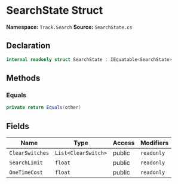 # SearchState Struct

**Namespace:** `Track.Search`
**Source:** `SearchState.cs`

## Declaration

```csharp
internal readonly struct SearchState : IEquatable<SearchState>
```

## Methods

### Equals

```csharp
private return Equals(other)
```

## Fields

| Name | Type | Access | Modifiers |
|------|------|--------|-----------|
| `ClearSwitches` | `List<ClearSwitch>` | public | `readonly` |
| `SearchLimit` | `float` | public | `readonly` |
| `OneTimeCost` | `float` | public | `readonly` |


